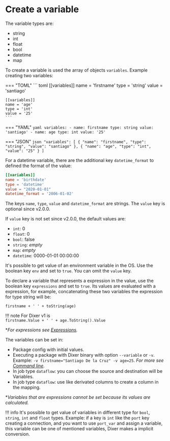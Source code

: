 # Create a variable

The variable types are:

- string
- int
- float
- bool
- datetime
- map

To create a variable is used the array of objects `variables`. Example creating two variables:

=== "TOML"
    ``` toml
    [[variables]]
    name = 'firstname'
    type = 'string'
    value = 'santiago'

    [[variables]]
    name = 'age'
    type = 'int'
    value = '25'
    ```

=== "YAML"
    ``` yaml
    variables:
      - name: firstname
        type: string
        value: 'santiago'
      - name: age
        type: int
        value: '25'
    ```

=== "JSON"
    ``` json
      "variables": [
        {
          "name": "firstname",
          "type": "string",
          "value": "santiago"
        },
        {
          "name": "age",
          "type": "int",
          "value": "25"
        }
      ]
    ```

For a datetime variable, there are the additional key `datetime_format` to defined the format of the value:

```toml
[[variables]]
name = 'birthdate'
type = 'datetime'
value = "2020-01-01"
datetime_format = '2006-01-02'
```

The keys `name`, `type`, `value` and `datetime_format` are strings. The `value` key is optional since v2.0.0.

If `value` key is not set since v2.0.0, the default values are:

* `int`: 0
* `float`: 0
* `bool`: false
* `string`: *empty*
* `map`:  *empty*
* `datetime`: 0000-01-01 00:00:00

It's possible to get value of an environment variable in the OS. Use the boolean key `env` and set to `true`. You can omit the `value` key.

To declare a variable that represents a expression in the value, use the boolean key `expressions` and set to `true`. Its values are evaluated with a expression, for example, concatenating these two variables the expression for type string will be:

`firstname + ' ' + toString(age)`

!!! note
    For Dixer v1 is<br>
    `firstname.Value + ' ' + age.ToString().Value`

**For expressions see [Expressions](expressions/README.md).*

The variables can be set in:

- Package config with initial values.
- Executing a package with Dixer binary with option `--variable` or `-v`. Example: `-v firstname="Santiago De la Cruz" -v age=25`. *For more see [Command line](Command-line.md).*
- In job type `dataflow`: you can choose the source and destination will be Variables.
- In job type `dataflow`: use like derivated columns to create a column in the mapping.

**Variables that are expressions cannot be set because its values are calculated.*

!!! info
    It's possible to get value of variables in different type for `bool`, `string`, `int` and `float` types. Example: if a key is `int` like the `port` key creating a connection, and you want to use `port_var` and assign a variable, this variable can be one of mentioned variables, Dixer makes a implicit conversion.